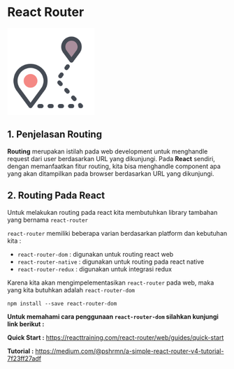 # React Router

<img src="route.png" height="200">

## 1. Penjelasan Routing

**Routing** merupakan istilah pada web development untuk menghandle request dari user berdasarkan URL yang dikunjungi. Pada **React** sendiri, dengan memanfaatkan fitur routing, kita bisa menghandle component apa yang akan ditampilkan pada browser berdasarkan URL yang dikunjungi.

## 2. Routing Pada React

Untuk melakukan routing pada react kita membutuhkan library tambahan yang bernama `react-router`

`react-router` memiliki beberapa varian berdasarkan platform dan kebutuhan kita :

- `react-router-dom` : digunakan untuk routing react web
- `react-router-native` : digunakan untuk routing pada react native
- `react-router-redux` : digunakan untuk integrasi redux

Karena kita akan mengimpelementasikan `react-router` pada web, maka yang kita butuhkan adalah `react-router-dom`

```
npm install --save react-router-dom
```

**Untuk memahami cara penggunaan `react-router-dom` silahkan kunjungi link berikut :**

**Quick Start :** https://reacttraining.com/react-router/web/guides/quick-start

**Tutorial :** https://medium.com/@pshrmn/a-simple-react-router-v4-tutorial-7f23ff27adf
